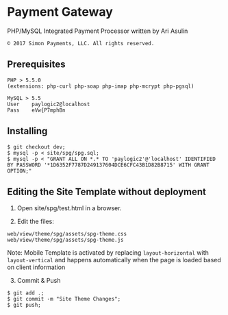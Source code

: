 # Payment Gateway

PHP/MySQL Integrated Payment Processor written by Ari Asulin

`© 2017 Simon Payments, LLC. All rights reserved.`

## Prerequisites

```
PHP > 5.5.0
(extensions: php-curl php-soap php-imap php-mcrypt php-pgsql)
```

```
MySQL > 5.5
User    paylogic2@localhost
Pass    eVw{P7mphBn
```

## Installing

```
$ git checkout dev;
$ mysql -p < site/spg/spg.sql; 
$ mysql -p < "GRANT ALL ON *.* TO 'paylogic2'@'localhost' IDENTIFIED BY PASSWORD '*1D6352F7787D249137604DCE6CFC43B1D82B8715' WITH GRANT OPTION;"
```

## Editing the Site Template without deployment

1. Open site/spg/test.html in a browser.

2. Edit the files:
```
web/view/theme/spg/assets/spg-theme.css
web/view/theme/spg/assets/spg-theme.js
```
Note: Mobile Template is activated by replacing 
```layout-horizontal```
with 
```layout-vertical```
and happens automatically when the page is loaded based on client information

3. Commit & Push
```
$ git add .;
$ git commit -m "Site Theme Changes";
$ git push;
```


